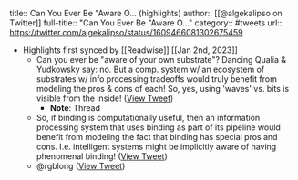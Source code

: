 title:: Can You Ever Be "Aware O... (highlights)
author:: [[@algekalipso on Twitter]]
full-title:: "Can You Ever Be "Aware O..."
category:: #tweets
url:: https://twitter.com/algekalipso/status/1609466081302675459

- Highlights first synced by [[Readwise]] [[Jan 2nd, 2023]]
	- Can you ever be "aware of your own substrate"? Dancing Qualia & Yudkowsky say: no. But a comp. system w/ an ecosystem of substrates w/ info processing tradeoffs would truly benefit from modeling the pros & cons of each! So, yes, using 'waves' vs. bits is visible from the inside! ([View Tweet](https://twitter.com/algekalipso/status/1609466081302675459))
		- **Note**: Thread
	- So, if binding is computationally useful, then an information processing system that uses binding as part of its pipeline would benefit from modeling the fact that binding has special pros and cons. I.e. intelligent systems might be implicitly aware of having phenomenal binding! ([View Tweet](https://twitter.com/algekalipso/status/1609467022559133696))
	- @rgblong ([View Tweet](https://twitter.com/algekalipso/status/1609467573887795202))